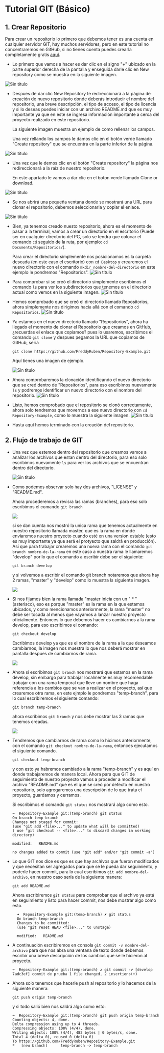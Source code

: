# Tutorial GIT (Básico)

## 1. Crear Repositorio
Para crear un repositorio lo primero que debemos tener es una cuenta en cualquier servidor GIT, hay muchos servidores, pero en este tutorial no concentraremos en GitHub, si no tienes cuenta puedes crearla completamente gratis [aquí](https://github.com/join?source=header-home).
* Lo primero que vamos a hacer es dar clic en el signo "+" ubicado en la parte superior derecha de la pantalla y enseguida darle clic en New repository como se muestra en la siguiente imagen.

![Sin titulo](https://github.com/FreddyRuben/Tatooine-HDH/blob/develop/SPRINT-2/02-GIT/image/01.png?raw=true)
* Despues de dar clic New Repository te redireccionará a la página de creación de nuevo repositorio donde deberás introducir el nombre del repositorio, una breve descripción, el tipo de acceso, el tipo de licencia y si lo deseas puedes iniciar con un archivo README.md que es muy importante ya que en este se ingresa información importante a cerca del proyecto realizado en este repositorio.

  La siguiente imagen muestra un ejemplo de como rellenar los campos.

  Una vez rellando los campos le damos clic en el botón verde
  llamado "Create repository" que se encuentra en la parte inferior de la página.

![Sin titulo](https://github.com/FreddyRuben/Tatooine-HDH/blob/develop/SPRINT-2/02-GIT/image/02.png?raw=true)
* Una vez que le demos clic en el botón "Create repository" la página nos redireccionará a la raíz de nuestro repositorio.

  En este apartado le vamos a dar clic en el boton verde llamado Clone or download.

![Sin titulo](https://github.com/FreddyRuben/Tatooine-HDH/blob/develop/SPRINT-2/02-GIT/image/03.png?raw=true)
* Se nos abrirá una pequeña ventana donde se mostrará una URL para clonar el repositorio, debemos seleccionarla y copiar el enlace.

![Sin titulo](https://github.com/FreddyRuben/Tatooine-HDH/blob/develop/SPRINT-2/02-GIT/image/04.png?raw=true)
* Bien, ya tenemos creado nuesto repositorio, ahora es el momento de pasar a la terminal, vamos a crear un directorio en el escritorio (Puede ser en cualquier directorio del PC, solo se tendra que colocar el comando `cd` seguido de la ruta, por ejemplo: `cd Documents/Repositorios/`).

  Para crear el directorio simplemente nos posicionamos es la carpeta deseada (en este caso el escritorio) con `cd Desktop` y crearemos el nuevo directorio con el comando `mkdir nombre-del-directorio` en este ejemplo le pondremos "Repositorios".
  ![Sin titulo](https://github.com/FreddyRuben/Tatooine-HDH/blob/develop/SPRINT-2/02-GIT/image/5.png?raw=true)

* Para comprobar si se creó el directorio simplemente escribimos el comando `ls` para ver los subdirectorios que tenemos en el directorio actual como vemos en la siguiente imagen.
![Sin titulo](https://github.com/FreddyRuben/Tatooine-HDH/blob/develop/SPRINT-2/02-GIT/image/06.png?raw=true)

* Hemos comprobado que se creó el directorio llamado Repositorios, ahora simplemente nos dirigimos hacia allá con el comando `cd Repositorios`.
![Sin titulo](https://github.com/FreddyRuben/Tatooine-HDH/blob/develop/SPRINT-2/02-GIT/image/07.png?raw=true)

* Ya estamos en el nuevo directorio llamado "Repositorios", ahora ha llegado el momento de clonar el Repositorio que creamos en GitHub, ¿recuerdas el enlace que copiamos? pues lo usaremos, escribimos el comando `git clone` y despues pegamos la URL que copiamos de GitHub, seria

  `git clone https://github.com/FreddyRuben/Repository-Example.git`

  Aquí tienes una imagen de ejemplo.

  ![Sin titulo](https://github.com/FreddyRuben/Tatooine-HDH/blob/develop/SPRINT-2/02-GIT/image/08.png?raw=true)

* Ahora comprobaremos la clonación identificando el nuevo directorio que se creó dentro de "Repositorios", para eso escribimos nuevamente `ls` y podremos identificar un nuevo directorio con el nombre del repositorio.
![Sin titulo](https://github.com/FreddyRuben/Tatooine-HDH/blob/develop/SPRINT-2/02-GIT/image/09.png?raw=true)

* Listo, hemos comprobado que el repositorio se clonó correctamente, ahora solo tendremos que movernos a ese nuevo directorio con `cd Repository-Example`, como lo muestra la siguiente imagen.
![Sin titulo](https://github.com/FreddyRuben/Tatooine-HDH/blob/develop/SPRINT-2/02-GIT/image/10.png?raw=true)
* Hasta aquí hemos terminado con la creación del repositorio.

## 2. Flujo de trabajo de GIT
* Una vez que estemos dentro del repositorio que creamos vamos a analizar los archivos que estan dentro del directorio, para eso solo escribimos nuevamente `ls` para ver los archivos que se encuentran dentro del directorio.

  ![Sin titulo](https://github.com/FreddyRuben/Tatooine-HDH/blob/develop/SPRINT-2/02-GIT/image/11.png?raw=true)

* Como podemos observar solo hay dos archivos, "LICENSE"  y "README.md".

  Ahora procederemos a revisra las ramas (branches), para eso solo escribimos el comando
  `git branch`

  ![](https://github.com/FreddyRuben/Tatooine-HDH/blob/develop/SPRINT-2/02-GIT/image/12.png?raw=true)

  si se dan cuenta nos mostró la unica rama que tenemos actualmente en nuestro repositorio llamada master, que es la rama en donde enviaremos nuestro proyecto cuando esté en una version estable (esto es muy importante ya que será el protyecto que saldrá en producción).
  Así que para trabajar crearemos una nueva rama con el comando `git branch nombre-de-la-rama`
  en este caso a nuestra rama le llamaremos "develop" por lo que el comando a escribir debe ser el siguiente:

  `git branch develop`

  y si volvemos a escribir el comando git branch notaremos que ahora hay 2 ramas, "master" y "develop" como lo muestra la siguiente imagen.

  ![](https://github.com/FreddyRuben/Tatooine-HDH/blob/develop/SPRINT-2/02-GIT/image/13.png?raw=true)

* Si nos fijamos bien la rama llamada "master inicia con un " * " (asterisco), eso es porque "master" es la rama en la que estamos ubicados, y como mencionamos anteriormente, la rama "master" no debe ser tocada al menos que vayamos a lanzar nuestro proyecto oficialmente.
Entonces lo que debemos hacer es cambiarnos a la rama develop, para eso escribimos el comando:

  `git checkout develop`

  Escribimos develop ya que es el nombre de la rama a la que deseamos cambiarnos, la imagen nos muestra lo que nos deberá mostrar en pantalla despues de cambiarnos de rama.

  ![](https://github.com/FreddyRuben/Tatooine-HDH/blob/develop/SPRINT-2/02-GIT/image/14.png?raw=true)

* Ahora si escribimos `git branch` nos mostrará que estamos en la rama develop, sin embargo para trabajar localmente es muy recomendable trabajar con una rama temporal que lleve un nombre que haga referencia a los cambios que se van a realizar en el proyecto, así que crearemos otra rama, en este ejmplo le pondremos "temp-branch", para lo cual escribiremos el siguiente comando:

  `git branch temp-branch`

  ahora escribimos `git branch` y nos debe mostrar las 3 ramas que tenemos creadas.

  ![](https://github.com/FreddyRuben/Tatooine-HDH/blob/develop/SPRINT-2/02-GIT/image/15.png?raw=true)

* Tendremos que cambiarnos de rama como lo hicimos anteriormente, con el comando `git checkout nombre-de-la-rama`, entonces ejecutamos el siguiente comando.

  `git checkout temp-branch`

  y con esto ya habremos cambiado a la rama "temp-branch" y es aquí en donde trabajaremos de manera local.
  Ahora para que GIT de seguimiento de nuestro proyecto vamos a proceder a modificar el archivo "README.md" que es el que se creó por defecto en nuestro repositorio, solo agregaremos una descripción de lo que trata el proyecto, guardamos y cerramos.

  Si escribimos el comando `git status` nos mostrará algo como esto.

      ➜  Repository-Example git:(temp-branch) git status
      On branch temp-branch
      Changes not staged for commit:
      (use "git add <file>..." to update what will be committed)
      ( use "git checkout -- <file>..." to discard changes in working directory)

      modified:   README.md

      no changes added to commit (use "git add" and/or "git commit -a")

* Lo que GIT nos dice es que es que hay archivos que fueron modificados y que necesitan ser agregados para que se le pueda dar seguimiento, y poderle hacer commit, para lo cual escribimos `git add nombre-del-archivo`, en nuestro caso sería de la siguiente manera:

  `git add README.md`

  Ahora escribiremos `git status` para comprobar que el archivo ya está en seguimiento y listo para hacer commit, nos debe mostrar algo como esto.

        ➜  Repository-Example git:(temp-branch) ✗ git status
        On branch temp-branch
        Changes to be committed:
        (use "git reset HEAD <file>..." to unstage)

        modified:   README.md

* A continuación escribiremos en consola `git commit -v nombre-del-archivo` para que nos abra una ventana de texto donde debemos escribir una breve descripción de los cambios que se le hicieron al proyecto.

  `➜  Repository-Example git:(temp-branch) ✗ git commit -v
[develop 7adc3ef] commit de prueba
1 file changed, 2 insertions(+)`

* Ahora solo tenemos que hacerle push al repositorio y lo hacemos de la siguiente manera:

  `git push origin temp-branch`

  y si todo salió bien nos saldrá algo como esto:

      ➜  Repository-Example git:(temp-branch) git push origin temp-branch
      Counting objects: 4, done.
      Delta compression using up to 4 threads.
      Compressing objects: 100% (4/4), done.
      Writing objects: 100% (4/4), 482 bytes | 0 bytes/s, done.
      Total 4 (delta 0), reused 0 (delta 0)
      To https://github.com/FreddyRuben/Repository-Example.git
      *   [new branch]      temp-branch -> temp-branch

